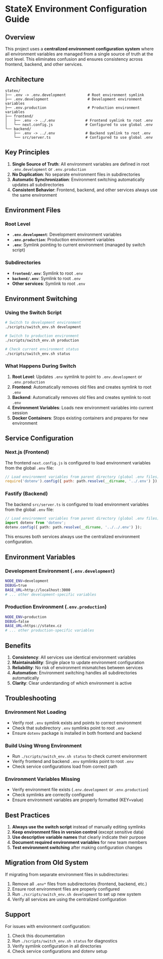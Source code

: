 # StateX Environment Configuration Guide

## Overview

This project uses a **centralized environment configuration system** where all environment variables are managed from a single source of truth at the root level. This eliminates confusion and ensures consistency across frontend, backend, and other services.

## Architecture

```
statex/
├── .env -> .env.development          # Root environment symlink
├── .env.development                  # Development environment variables
├── .env.production                   # Production environment variables
├── frontend/
│   ├── .env -> ../.env              # Frontend symlink to root .env
│   └── next.config.js               # Configured to use global .env
└── backend/
    ├── .env -> ../.env              # Backend symlink to root .env
    └── src/server.ts                # Configured to use global .env
```

## Key Principles

1. **Single Source of Truth**: All environment variables are defined in root `.env.development` or `.env.production`
2. **No Duplication**: No separate environment files in subdirectories
3. **Automatic Synchronization**: Environment switching automatically updates all subdirectories
4. **Consistent Behavior**: Frontend, backend, and other services always use the same environment

## Environment Files

### Root Level
- **`.env.development`**: Development environment variables
- **`.env.production`**: Production environment variables  
- **`.env`**: Symlink pointing to current environment (managed by switch script)

### Subdirectories
- **`frontend/.env`**: Symlink to root `.env`
- **`backend/.env`**: Symlink to root `.env`
- **Other services**: Symlink to root `.env`

## Environment Switching

### Using the Switch Script

```bash
# Switch to development environment
./scripts/switch_env.sh development

# Switch to production environment  
./scripts/switch_env.sh production

# Check current environment status
./scripts/switch_env.sh status
```

### What Happens During Switch

1. **Root Level**: Updates `.env` symlink to point to `.env.development` or `.env.production`
2. **Frontend**: Automatically removes old files and creates symlink to root `.env`
3. **Backend**: Automatically removes old files and creates symlink to root `.env`
4. **Environment Variables**: Loads new environment variables into current session
5. **Docker Containers**: Stops existing containers and prepares for new environment

## Service Configuration

### Next.js (Frontend)
The frontend `next.config.js` is configured to load environment variables from the global `.env` file:

```javascript
// Load environment variables from parent directory (global .env files)
require('dotenv').config({ path: path.resolve(__dirname, '../.env') });
```

### Fastify (Backend)
The backend `src/server.ts` is configured to load environment variables from the global `.env` file:

```typescript
// Load environment variables from parent directory (global .env files)
import dotenv from 'dotenv';
dotenv.config({ path: path.resolve(__dirname, '../../.env') });
```

This ensures both services always use the centralized environment configuration.

## Environment Variables

### Development Environment (`.env.development`)
```bash
NODE_ENV=development
DEBUG=true
BASE_URL=http://localhost:3000
# ... other development-specific variables
```

### Production Environment (`.env.production`)
```bash
NODE_ENV=production
DEBUG=false
BASE_URL=https://statex.cz
# ... other production-specific variables
```

## Benefits

1. **Consistency**: All services use identical environment variables
2. **Maintainability**: Single place to update environment configuration
3. **Reliability**: No risk of environment mismatches between services
4. **Automation**: Environment switching handles all subdirectories automatically
5. **Clarity**: Clear understanding of which environment is active

## Troubleshooting

### Environment Not Loading
- Verify root `.env` symlink exists and points to correct environment
- Check that subdirectory `.env` symlinks point to root `.env`
- Ensure `dotenv` package is installed in both frontend and backend

### Build Using Wrong Environment
- Run `./scripts/switch_env.sh status` to check current environment
- Verify frontend and backend `.env` symlinks point to root `.env`
- Check service configurations load from correct path

### Environment Variables Missing
- Verify environment file exists (`.env.development` or `.env.production`)
- Check symlinks are correctly configured
- Ensure environment variables are properly formatted (KEY=value)

## Best Practices

1. **Always use the switch script** instead of manually editing symlinks
2. **Keep environment files in version control** (except sensitive data)
3. **Use descriptive variable names** that clearly indicate their purpose
4. **Document required environment variables** for new team members
5. **Test environment switching** after making configuration changes

## Migration from Old System

If migrating from separate environment files in subdirectories:

1. Remove all `.env*` files from subdirectories (frontend, backend, etc.)
2. Ensure root environment files are properly configured
3. Run `./scripts/switch_env.sh development` to set up new system
4. Verify all services are using the centralized configuration

## Support

For issues with environment configuration:
1. Check this documentation
2. Run `./scripts/switch_env.sh status` for diagnostics
3. Verify symlink configuration in all directories
4. Check service configurations and dotenv setup
